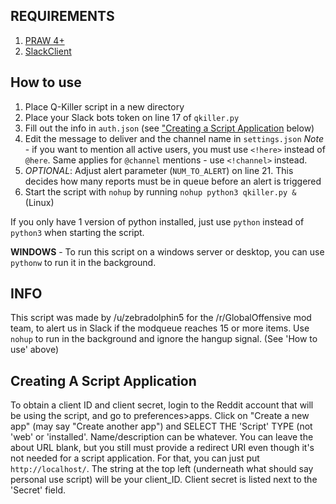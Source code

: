 REQUIREMENTS
------------
1. [PRAW 4+](https://praw.readthedocs.io/en/latest/index.html)
2. [SlackClient](https://github.com/slackapi/python-slackclient)

How to use
----------
1. Place Q-Killer script in a new directory
2. Place your Slack bots token on line 17 of `qkiller.py`
3. Fill out the info in `auth.json` (see ["Creating a Script Application](https://github.com/ericwoolard/Q-KILLER_DELUXE/blob/master/README.md#creating-a-script-application) below)
4. Edit the message to deliver and the channel name in `settings.json` *Note* - if you want to mention all active users, you must use `<!here>` instead of `@here`. Same applies for `@channel` mentions - use `<!channel>` instead.
5. *OPTIONAL*: Adjust alert parameter (`NUM_TO_ALERT`) on line 21. This decides how many reports must be in queue before an alert is triggered
6. Start the script with `nohup` by running `nohup python3 qkiller.py &` (Linux)

If you only have 1 version of python installed, just use `python` instead of `python3` when starting the script.

**WINDOWS** - To run this script on a windows server or desktop, you can use `pythonw` to run it in the background.

INFO
----------
This script was made by /u/zebradolphin5 for the /r/GlobalOffensive mod team, to alert us in Slack if the modqueue reaches 15 or more items.
Use `nohup` to run in the background and ignore the hangup signal. (See 'How to use' above)

Creating A Script Application
----------
To obtain a client ID and client secret, login to the Reddit account that will be using the script, and go to preferences>apps.
Click on "Create a new app" (may say "Create another app") and SELECT THE 'Script' TYPE (not 'web' or 'installed'. Name/description 
can be whatever. You can leave the about URL blank, but you still must provide a redirect URI even though it's not needed for a 
script application. For that, you can just put `http://localhost/`. The string at the top left (underneath what should say personal 
use script) will be your client_ID. Client secret is listed next to the 'Secret' field. 